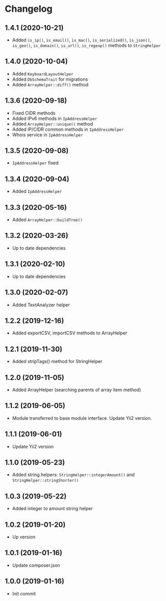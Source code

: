 Changelog
=========

## 1.4.1 (2020-10-21)
 * Added `is_ip()`, `is_email()`, `is_mac()`, `is_serialized()`, `is_json()`, `is_geo()`, `is_domain()`, 
   `is_url()`, `is_regexp()` methods to `StringHelper`
 
## 1.4.0 (2020-10-04)
 * Added `KeyboardLayoutHelper`
 * Added `DbSchemaTrait` for migrations
 * Added `ArrayHelper::diff()` method
 
## 1.3.6 (2020-09-18)
 * Fixed CIDR methods
 * Added IPv6 methods in `IpAddressHelper`
 * Added `ArrayHelper::unique()` method
 * Added IP/CIDR common methods in `IpAddressHelper`
 * Whois service in `IpAddressHelper`
 
## 1.3.5 (2020-09-08)
 * `IpAddressHelper` fixed
 
## 1.3.4 (2020-09-04)
 * Added `IpAddressHelper`
 
## 1.3.3 (2020-05-16)
 * Added `ArrayHelper::buildTree()`

## 1.3.2 (2020-03-26)
 * Up to date dependencies
 
## 1.3.1 (2020-02-10)
 * Up to date dependencies
 
## 1.3.0 (2020-02-07)
 * Added TextAnalyzer helper
 
## 1.2.2 (2019-12-16)
 * Added exportCSV, importCSV methods to ArrayHelper
 
## 1.2.1 (2019-11-30)
 * Added stripTags() method for StringHelper
 
## 1.2.0 (2019-11-05)
 * Added ArrayHelper (searching parents of array item method)

## 1.1.2 (2019-06-05)
 * Module transferred to base module interface. Update Yii2 version.
 
## 1.1.1 (2019-06-01)
 * Update Yii2 version
 
## 1.1.0 (2019-05-23)
 * Added string helpers: `StringHelper::integerAmount()` and `StringHelper::stringShorter()`
 
## 1.0.3 (2019-05-22)
 * Added integer to amount string helper
 
## 1.0.2 (2019-01-20)
 * Up version
 
## 1.0.1 (2019-01-16)
 * Update composer.json
 
## 1.0.0 (2019-01-16)
 * Init commit
